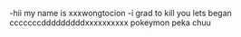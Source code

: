 -hii my name is xxxwongtocion 
-i grad to kill you
lets began
cccccccdddddddddxxxxxxxxxx
pokeymon peka chuu
